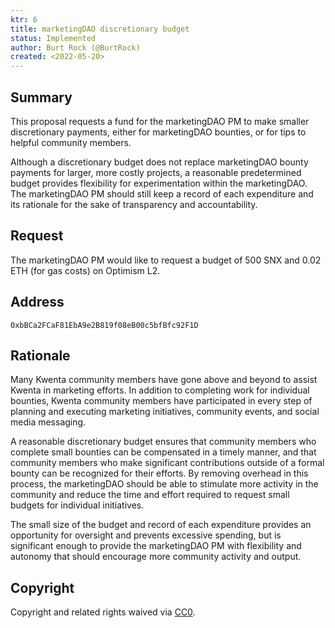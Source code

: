 ```yaml
---
ktr: 6
title: marketingDAO discretionary budget
status: Implemented
author: Burt Rock (@BurtRock)
created: <2022-05-20>
---
```


## Summary

This proposal requests a fund for the marketingDAO PM to make smaller discretionary payments, either for marketingDAO bounties, or for tips to helpful community members.

Although a discretionary budget does not replace marketingDAO bounty payments for larger, more costly projects, a reasonable predetermined budget provides flexibility for experimentation within the marketingDAO. The marketingDAO PM should still keep a record of each expenditure and its rationale for the sake of transparency and accountability.

## Request

The marketingDAO PM would like to request a budget of 500 SNX and 0.02 ETH (for gas costs) on Optimism L2.

## Address

`0xbBCa2FCaF81EbA9e2B819f08eB00c5bfBfc92F1D`

## Rationale

Many Kwenta community members have gone above and beyond to assist Kwenta in marketing efforts. In addition to completing work for individual bounties, Kwenta community members have participated in every step of planning and executing marketing initiatives, community events, and social media messaging. 

A reasonable discretionary budget ensures that community members who complete small bounties can be compensated in a timely manner, and that community members who make significant contributions outside of a formal bounty can be recognized for their efforts. By removing overhead in this process, the marketingDAO should be able to stimulate more activity in the community and reduce the time and effort required to request small budgets for individual initiatives.

The small size of the budget and record of each expenditure provides an opportunity for oversight and prevents excessive spending, but is significant enough to provide the marketingDAO PM with flexibility and autonomy that should encourage more community activity and output.

## Copyright

Copyright and related rights waived via [CC0](https://creativecommons.org/publicdomain/zero/1.0/).
